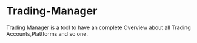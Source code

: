 # Trading-Manager
Trading Manager is a tool to have an complete Overview about all Trading Accounts,Plattforms and so one.

